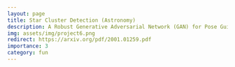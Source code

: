 ```yaml
---
layout: page
title: Star Cluster Detection (Astronomy)
description: A Robust Generative Adversarial Network (GAN) for Pose Guided Person Image Synthesis
img: assets/img/project6.png
redirect: https://arxiv.org/pdf/2001.01259.pdf
importance: 3
category: fun
---
```

